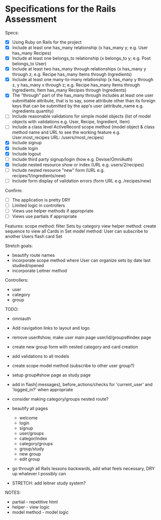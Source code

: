 # Specifications for the Rails Assessment

Specs:
- [x] Using Ruby on Rails for the project
- [x] Include at least one has_many relationship (x has_many y; e.g. User has_many Recipes) 
- [x] Include at least one belongs_to relationship (x belongs_to y; e.g. Post belongs_to User)
- [x] Include at least two has_many through relationships (x has_many y through z; e.g. Recipe has_many Items through Ingredients)
- [x] Include at least one many-to-many relationship (x has_many y through z, y has_many x through z; e.g. Recipe has_many Items through Ingredients, Item has_many Recipes through Ingredients)
- [x] The "through" part of the has_many through includes at least one user submittable attribute, that is to say, some attribute other than its foreign keys that can be submitted by the app's user (attribute_name e.g. ingredients.quantity)
- [ ] Include reasonable validations for simple model objects (list of model objects with validations e.g. User, Recipe, Ingredient, Item)
- [ ] Include a class level ActiveRecord scope method (model object & class method name and URL to see the working feature e.g. User.most_recipes URL: /users/most_recipes)
- [x] Include signup
- [x] Include login
- [x] Include logout
- [ ] Include third party signup/login (how e.g. Devise/OmniAuth)
- [x] Include nested resource show or index (URL e.g. users/2/recipes)
- [ ] Include nested resource "new" form (URL e.g. recipes/1/ingredients/new)
- [ ] Include form display of validation errors (form URL e.g. /recipes/new)

Confirm:
- [ ] The application is pretty DRY
- [ ] Limited logic in controllers
- [ ] Views use helper methods if appropriate
- [ ] Views use partials if appropriate

Features:
scope method: filter Sets by category
view helper method: create sequence to view all Cards in Set
model method: User can subscribe to another Users flash card Set

Stretch goals:
* beautify route names
* incorporate scope method where User can organize sets by date last studied/opened
* incorporate Leitner method 

Controllers:
* user
* category
* group

TODO:
* omniauth
* Add navigation links to layout and logo
* remove user#show, make user main page user/id/groups#index page
* create new group form with nested category and card creation
* add validations to all models
* create scope model method (subscribe to other user group?) 
* setup group#show page as study page

* add in flash[:messages], before_actions/checks for 'current_user' and 'logged_in?' when appropriate
* consider making category/groups nested route? 
* beautify all pages 
    * welcome
    * login
    * signup
    * user/groups
    * categor/index
    * category/groups
    * group/study
    * new group
    * edit group
* go through all Rails lessons backwards, add what feels necessary, DRY up whatever I possibly can
* STRETCH: add leitner study system?

NOTES:
* partial - repetitive html
* helper - view logic 
* model method - model logic 